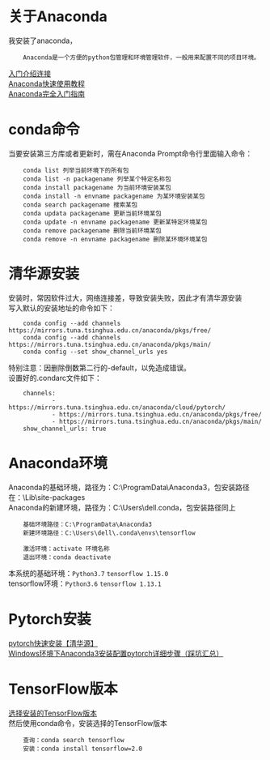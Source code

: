 # 关于Anaconda
我安装了anaconda，

        Anaconda是一个方便的python包管理和环境管理软件，一般用来配置不同的项目环境。
       
 [入门介绍连接](https://www.jianshu.com/p/742dc4d8f4c5)<br>
 [Anaconda快速使用教程](https://www.jianshu.com/p/20a92e5eb9af)<br>
 [Anaconda完全入门指南](https://www.jianshu.com/p/eaee1fadc1e9)<br>

# conda命令
当要安装第三方库或者更新时，需在Anaconda Prompt命令行里面输入命令：

        conda list 列举当前环境下的所有包
        conda list -n packagename 列举某个特定名称包
        conda install packagename 为当前环境安装某包
        conda install -n envname packagename 为某环境安装某包
        conda search packagename 搜索某包
        conda updata packagename 更新当前环境某包
        conda update -n envname packagename 更新某特定环境某包
        conda remove packagename 删除当前环境某包
        conda remove -n envname packagename 删除某环境环境某包
                
 # 清华源安装
 安装时，常因软件过大，网络连接差，导致安装失败，因此才有清华源安装<br>
 写入默认的安装地址的命令如下：
        
        conda config --add channels https://mirrors.tuna.tsinghua.edu.cn/anaconda/pkgs/free/
        conda config --add channels https://mirrors.tuna.tsinghua.edu.cn/anaconda/pkgs/main/
        conda config --set show_channel_urls yes
  
特别注意：因删除倒数第二行的-default，以免造成错误。<br>
设置好的.condarc文件如下：

        channels:
                - https://mirrors.tuna.tsinghua.edu.cn/anaconda/cloud/pytorch/
                - https://mirrors.tuna.tsinghua.edu.cn/anaconda/pkgs/free/
                - https://mirrors.tuna.tsinghua.edu.cn/anaconda/pkgs/main/
        show_channel_urls: true

# Anaconda环境
Anaconda的基础环境，路径为：C:\ProgramData\Anaconda3，包安装路径在：\Lib\site-packages<br>
Anaconda的新建环境，路径为：C:\Users\dell\.conda，包安装路径同上

        基础环境路径：C:\ProgramData\Anaconda3
        新建环境路径：C:\Users\dell\.conda\envs\tensorflow
        
        激活环境：activate 环境名称
        退出环境：conda deactivate
本系统的基础环境：`Python3.7`  `tensorflow 1.15.0` <br>
        tensorflow环境：`Python3.6`  `tensorflow 1.13.1`
 
# Pytorch安装
[pytorch快速安装【清华源】](https://blog.csdn.net/zzq060143/article/details/88042075)<br>
[Windows环境下Anaconda3安装配置pytorch详细步骤（踩坑汇总）](https://blog.csdn.net/qq_41282258/article/details/98961667)<br>

# TensorFlow版本
[选择安装的TensorFlow版本](https://blog.csdn.net/qiancaobaicheng/article/details/95226499)<br>
然后使用conda命令，安装选择的TensorFlow版本

        
        查询：conda search tensorflow
        安装：conda install tensorflow=2.0

